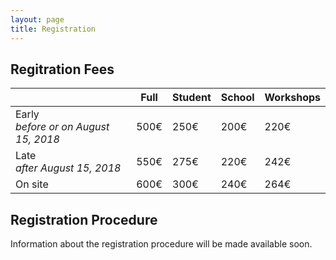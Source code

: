 ```yaml
---
layout: page
title: Registration
---
```


Regitration Fees
----------------

|                                           | Full | Student | School | Workshops |
|-------------------------------------------|------|---------|--------|-----------|
| Early <br> _before or on August 15, 2018_ | 500€ | 250€    | 200€   | 220€      |
| Late <br> _after August 15, 2018_         | 550€ | 275€    | 220€   | 242€      |
| On site                                   | 600€ | 300€    | 240€   | 264€      |

Registration Procedure
----------------------

Information about the registration procedure will be made available soon.
